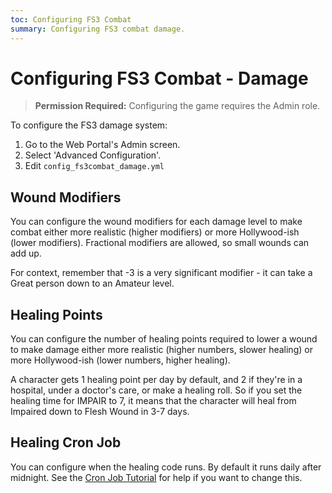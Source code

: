 ```yaml
---
toc: Configuring FS3 Combat
summary: Configuring FS3 combat damage.
---
```

# Configuring FS3 Combat - Damage

> **Permission Required:** Configuring the game requires the Admin role.

To configure the FS3 damage system:

1. Go to the Web Portal's Admin screen.
2. Select 'Advanced Configuration'.
3. Edit `config_fs3combat_damage.yml`

## Wound Modifiers

You can configure the wound modifiers for each damage level to make combat either more realistic (higher modifiers) or more Hollywood-ish (lower modifiers).  Fractional modifiers are allowed, so small wounds can add up.

For context, remember that -3 is a very significant modifier - it can take a Great person down to an Amateur level.

## Healing Points

You can configure the number of healing points required to lower a wound to make damage either more realistic (higher numbers, slower healing) or more Hollywood-ish (lower numbers, higher healing).

A character gets 1 healing point per day by default, and 2 if they're in a hospital, under a doctor's care, or make a healing roll.  So if you set the healing time for IMPAIR to 7, it means that the character will heal from Impaired down to Flesh Wound in 3-7 days.

## Healing Cron Job

You can configure when the healing code runs.  By default it runs daily after midnight.  See the [Cron Job Tutorial](http://www.aresmush.com/tutorials/configuring-cron) for help if you want to change this.